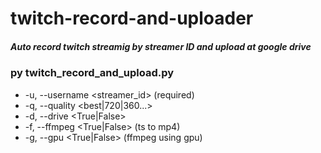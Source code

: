 # twitch-record-and-uploader
##### Auto record twitch streamig by streamer ID and upload at google drive

### py twitch_record_and_upload.py
* -u, --username <streamer_id> (required)
* -q, --quality <best|720|360...>
* -d, --drive <True|False>
* -f, --ffmpeg <True|False> (ts to mp4)
* -g, --gpu <True|False> (ffmpeg using gpu)
